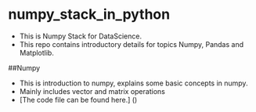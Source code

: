 # numpy_stack_in_python
- This is Numpy Stack for DataScience.
- This repo contains introductory details for topics Numpy, Pandas and Matplotlib.

##Numpy
- This is introduction to numpy, explains some basic concepts in numpy.
- Mainly includes vector and matrix operations 
- [The code file can be found here.] ()
